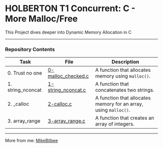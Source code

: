 <h1> HOLBERTON T1 Concurrent: C - More Malloc/Free </h1>

This Project dives deeper into Dynamic Memory Allocation in C

---

<h3> Repository Contents </h3>

| Task | File | Description |
| ----- | ----- | ----- |
| 0. Trust no one | [0-malloc_checked.c](https://github.com/MikeBilbee/holbertonschool-low_level_programming/blob/master/more_malloc_free/0-malloc_checked.c) | A function that allocates memory using ``malloc()``. |
| 1. string_nconcat | [1-string_nconcat.c](https://github.com/MikeBilbee/holbertonschool-low_level_programming/blob/master/more_malloc_free/1-string_nconcat.c) | A function that concatenates two strings. |
| 2. _calloc | [2-calloc.c](https://github.com/MikeBilbee/holbertonschool-low_level_programming/blob/master/more_malloc_free/2-calloc.c) | A function that allocates memory for an array, using ``malloc()``. |
| 3. array_range | [3-array_range.c](https://github.com/MikeBilbee/holbertonschool-low_level_programming/blob/master/more_malloc_free/3-array_range.c) | A function that creates an array of integers. |



---

More from me: [MikeBilbee](https://github.com/MikeBilbee)
